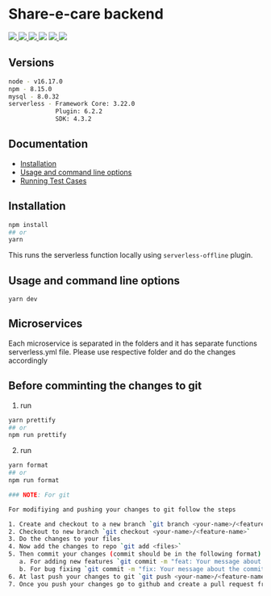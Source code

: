 # Share-e-care backend

<p>
  <a href="https://www.serverless.com">
    <img src="http://public.serverless.com/badges/v3.svg">
  </a>
  <a href="https://www.npmjs.com/package/serverless-offline">
    <img src="https://img.shields.io/npm/v/serverless-offline.svg?style=flat-square">
  </a>
  <a href="https://github.com/dherault/serverless-offline/actions/workflows/integrate.yml">
    <img src="https://img.shields.io/github/workflow/status/dherault/serverless-offline/Integrate">
  </a>
  <img src="https://img.shields.io/node/v/serverless-offline.svg?style=flat-square">
  <a href="https://github.com/serverless/serverless">
    <img src="https://img.shields.io/npm/dependency-version/serverless-offline/peer/serverless.svg?style=flat-square">
  </a>
  <a href="https://github.com/prettier/prettier">
    <img src="https://img.shields.io/badge/code_style-prettier-ff69b4.svg?style=flat-square">
  </a>
</p>

## Versions

```sh
node - v16.17.0
npm - 8.15.0
mysql - 8.0.32
serverless - Framework Core: 3.22.0
             Plugin: 6.2.2
             SDK: 4.3.2
```

## Documentation

-   [Installation](#installation)
-   [Usage and command line options](#usage-and-command-line-options)
-   [Running Test Cases](#running-test-cases)

## Installation

```sh
npm install
## or
yarn
```

This runs the serverless function locally using `serverless-offline` plugin.

## Usage and command line options

```
yarn dev
```

## Microservices

Each microservice is separated in the folders and it has separate functions serverless.yml file. Please use respective folder and do the changes accordingly

## Before comminting the changes to git

1. run

```sh
yarn prettify
## or
npm run prettify
```

2. run

```sh
yarn format
## or
npm run format

### NOTE: For git

For modifiying and pushing your changes to git follow the steps

1. Create and checkout to a new branch `git branch <your-name>/<feature-name>` (create this if not created a new branch)
2. Checkout to new branch `git checkout <your-name>/<feature-name>`
3. Do the changes to your files
4. Now add the changes to repo `git add <files>`
5. Then commit your changes (commit should be in the following format)
   a. For adding new features `git commit -m "feat: Your message about the commit"`
   b. For bug fixing `git commit -m "fix: Your message about the commit"`
6. At last push your changes to git `git push <your-name>/<feature-name>`. Do not push to any other branch.
7. Once you push your changes go to github and create a pull request from '<your-name>/<feature-name>' to 'develop'. Do not create a pull request to any other branch
```
